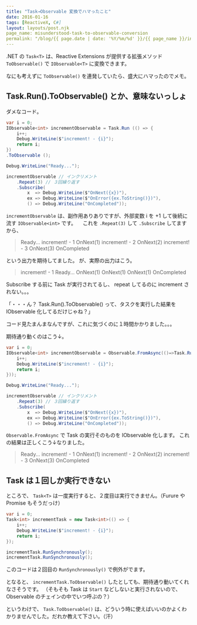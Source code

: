 ```yaml
---
title: "Task→Observable 変換でハマったこと"
date: 2016-01-16
tags: [ReactiveX, C#]
layout: layouts/post.njk
page_name: misunderstood-task-to-observable-conversion
permalink: "/blog/{{ page.date | date: '%Y/%m/%d' }}/{{ page_name }}/index.html"
---
```

.NET の ``Task<T>`` は、Reactive Extensions が提供する拡張メソッド ``ToObservable()`` で ``IObservable<T>`` に変換できます。

なにも考えずに ``ToObservable()`` を連発していたら、盛大にハマったのでメモ。
<!--more-->

## Task.Run().ToObservable() とか、意味ないっしょ

ダメなコード。

```csharp
var i = 0;
IObservable<int> incrementObservable = Task.Run (() => {
	i++;
	Debug.WriteLine($"increment! - {i}");
	return i;
})
.ToObservable ();

Debug.WriteLine("Ready...");

incrementObservable // インクリメント
	.Repeat(3) // ３回繰り返す
	.Subscribe(
		x  => Debug.WriteLine($"OnNext({x})"),
		ex => Debug.WriteLine($"OnError({ex.ToString()})"),
		() => Debug.WriteLine("OnCompleted"));

```

``incrementObservable`` は、副作用ありありですが、外部変数 i を +1 して後続に流す ``IObservable<int>`` です。
　これを ``.Repeat(3)`` して ``.Subscribe`` してますから、
　
> Ready...
> increment! - 1
> OnNext(1)
> increment! - 2
> OnNext(2)
> increment! - 3
> OnNext(3)
> OnCompleted

という出力を期待してました。
が、実際の出力はこう。

> increment! - 1
> Ready...
> OnNext(1)
> OnNext(1)
> OnNext(1)
> OnCompleted

Subscribe する前に Task が実行されてるし、 repeat してるのに increment されない。。。

「・・・ん？ Task.Run().ToObservable() って、タスクを実行した結果を IObservable 化してるだけじゃね？」

コード見たまんまなんですが、これに気づくのに１時間かかりました。。。

期待通り動くのはこう↓。

```csharp
var i = 0;
IObservable<int> incrementObservable = Observable.FromAsync(()=>Task.Run(() => {
	i++;
	Debug.WriteLine($"increment! - {i}");
	return i;
}));

Debug.WriteLine("Ready...");

incrementObservable // インクリメント
	.Repeat(3) // ３回繰り返す
	.Subscribe(
		x  => Debug.WriteLine($"OnNext({x})"),
		ex => Debug.WriteLine($"OnError({ex.ToString()})"),
		() => Debug.WriteLine("OnCompleted"));

```

``Observable.FromAsync`` で Task の実行そのものを IObservable 化します。
これの結果は正しくこう↓なりました。

> Ready...
> increment! - 1
> OnNext(1)
> increment! - 2
> OnNext(2)
> increment! - 3
> OnNext(3)
> OnCompleted


## Task は１回しか実行できない

ところで、 ``Task<T>`` は一度実行すると、２度目は実行できません。（Furure や Promise もそうだっけ）

```csharp
var i = 0;
Task<int> incrementTask = new Task<int>(() => {
	i++;
	Debug.WriteLine($"increment! - {i}");
	return i;
});

incrementTask.RunSynchronously();
incrementTask.RunSynchronously(); 
```

このコードは２回目の ``RunSynchronously()`` で例外がでます。

となると、 ``incrementTask.ToObservable()`` したとしても、期待通り動いてくれなさそうです。
（そもそも Task は ``Start`` などしないと実行されないので、Observable のチェインの中でいつ呼ぶの？）


というわけで、 ``Task.ToObservable()`` は、どういう時に使えばいいのかよくわかりませんでした。だれか教えて下さい。（汗）
